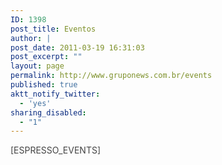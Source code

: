 ```yaml
---
ID: 1398
post_title: Eventos
author: |
post_date: 2011-03-19 16:31:03
post_excerpt: ""
layout: page
permalink: http://www.gruponews.com.br/events
published: true
aktt_notify_twitter:
  - 'yes'
sharing_disabled:
  - "1"
---
```

<span style="color: #444444;">[ESPRESSO_EVENTS]</span>